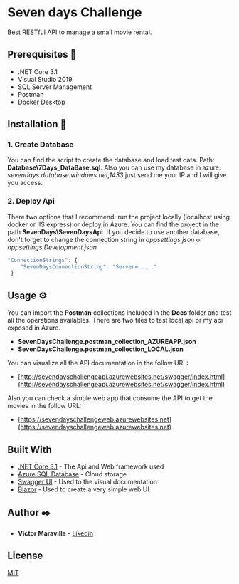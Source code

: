 # Seven days Challenge

Best RESTful API to manage a small movie rental.

## Prerequisites 🔧

* .NET Core 3.1
* Visual Studio 2019
* SQL Server Management
* Postman
* Docker Desktop

## Installation 🔨

### 1. Create Database

You can find the script to create the database and load test data. Path: **Database\7Days_DataBase.sql**.
Also you can use my database in azure: *sevendays.database.windows.net,1433* just send me your IP and I will give you access.


### 2. Deploy Api

There two options that I recommend: run the project locally (localhost using docker or IIS express) or deploy in Azure. You can find the project in the path **SevenDays\SevenDaysApi**.
If you decide to use another database, don't forget to change the connection string in *appsettings.json* or *appsettings.Development.json*

```javascript
"ConnectionStrings": {
    "SevenDaysConnectionString": "Server=....."
 }
```

## Usage ⚙️

You can import the **Postman** collections included in the **Docs** folder and test all the operations availables. There are two files to test local api or my api exposed in Azure.
* **SevenDaysChallenge.postman_collection_AZUREAPP.json**
* **SevenDaysChallenge.postman_collection_LOCAL.json**

You can visualize all the API documentation in the follow URL:
* [http://sevendayschallengeapi.azurewebsites.net/swagger/index.html](http://sevendayschallengeapi.azurewebsites.net/swagger/index.html)

Also you can check a simple web app that consume the API to get the movies in the follow URL:
* [https://sevendayschallengeweb.azurewebsites.net](https://sevendayschallengeweb.azurewebsites.net)

## Built With

* [.NET Core 3.1](https://dotnet.microsoft.com/download/dotnet-core/3.1) - The Api and Web framework used
* [Azure SQL Database](https://azure.microsoft.com/es-es/services/sql-database/) - Cloud storage
* [Swagger UI](https://swagger.io/tools/swagger-ui/) - Used to the visual documentation
* [Blazor](https://dotnet.microsoft.com/apps/aspnet/web-apps/blazor) - Used to create a very simple web UI

## Author ✒️

* **Victor Maravilla** - [Likedin](https://www.linkedin.com/in/vamaravilla/)

## License
[MIT](https://choosealicense.com/licenses/mit/)